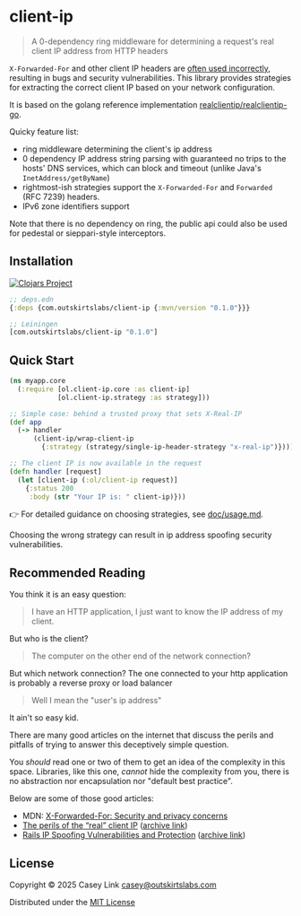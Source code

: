 # client-ip

> A 0-dependency ring middleware for determining a request's real client IP address from HTTP headers

`X-Forwarded-For` and other client IP headers are [often used
incorrectly](https://adam-p.ca/blog/2022/03/x-forwarded-for/), resulting in bugs
and security vulnerabilities. This library provides strategies for extracting
the correct client IP based on your network configuration.

It is based on the golang reference implementation [realclientip/realclientip-go](https://github.com/realclientip/realclientip-go).

Quicky feature list:

* ring middleware determining the client's ip address
* 0 dependency IP address string parsing with guaranteed no trips to the hosts' DNS services, which can block and timeout (unlike Java's `InetAddress/getByName`)
* rightmost-ish strategies support the `X-Forwarded-For` and `Forwarded` (RFC 7239) headers.
* IPv6 zone identifiers support

Note that there is no dependency on ring, the public api could also be used for pedestal or sieppari-style interceptors.

## Installation

[![Clojars Project](https://img.shields.io/clojars/v/com.outskirtslabs/client-ip.svg)](https://clojars.org/com.outskirtslabs/client-ip)

```clojure
;; deps.edn
{:deps {com.outskirtslabs/client-ip {:mvn/version "0.1.0"}}}

;; Leiningen
[com.outskirtslabs/client-ip "0.1.0"]
```

## Quick Start

```clojure
(ns myapp.core
  (:require [ol.client-ip.core :as client-ip]
            [ol.client-ip.strategy :as strategy]))

;; Simple case: behind a trusted proxy that sets X-Real-IP
(def app
  (-> handler
      (client-ip/wrap-client-ip
        {:strategy (strategy/single-ip-header-strategy "x-real-ip")})))

;; The client IP is now available in the request
(defn handler [request]
  (let [client-ip (:ol/client-ip request)]
    {:status 200 
     :body (str "Your IP is: " client-ip)}))
```

👉 For detailed guidance on choosing strategies, see [doc/usage.md](doc/usage.md).

Choosing the wrong strategy can result in ip address spoofing security vulnerabilities.

## Recommended Reading

You think it is an easy question:

> I have an HTTP application, I just want to know the IP address of my client.

But who is the client?

> The computer on the other end of the network connection?

But which network connection? The one connected to your http application is probably a reverse proxy or load balancer

> Well I mean the "user's ip address"

It ain't so easy kid.

There are many good articles on the internet that discuss the perils and pitfalls of trying to answer this deceptively simple question. 

You *should* read one or two of them to get an idea of the complexity in this
space. Libraries, like this one, *cannot* hide the complexity from you, there is
no abstraction nor encapsulation nor "default best practice".

Below are some of those good articles:

* MDN: [X-Forwarded-For: Security and privacy concerns](https://developer.mozilla.org/en-US/docs/Web/HTTP/Reference/Headers/X-Forwarded-For#security_and_privacy_concerns)
* [The perils of the “real” client IP](https://adam-p.ca/blog/2022/03/x-forwarded-for/) ([archive link](https://web.archive.org/web/20250416042714/https://adam-p.ca/blog/2022/03/x-forwarded-for/))
* [Rails IP Spoofing Vulnerabilities and Protection](https://www.gingerlime.com/2012/rails-ip-spoofing-vulnerabilities-and-protection/)  ([archive link](https://web.archive.org/web/20250421121810/https://www.gingerlime.com/2012/rails-ip-spoofing-vulnerabilities-and-protection/))

## License

Copyright © 2025 Casey Link <casey@outskirtslabs.com>

Distributed under the [MIT License](./LICENSE)
